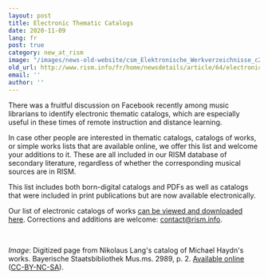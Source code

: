 ```yaml
---
layout: post
title: Electronic Thematic Catalogs
date: 2020-11-09
lang: fr
post: true
category: new_at_rism
image: "/images/news-old-website/csm_Elektronische_Werkverzeichnisse_c2d566f881.jpg"
old_url: http://www.rism.info/fr/home/newsdetails/article/64/electronic-thematic-catalogs.html
email: ''
author: ''
---
```


There was a fruitful discussion on Facebook recently among music librarians to identify electronic thematic catalogs, which are especially useful in these times of remote instruction and distance learning.&nbsp;   
  
In case other people are interested in thematic catalogs, catalogs of works, or simple works lists that are available online, we offer this list and welcome your additions to it. These are all included in our RISM database of secondary literature, regardless of whether the corresponding musical sources are in RISM.&nbsp;   
  
This list includes both born-digital catalogs and PDFs as well as catalogs that were included in print publications but are now available electronically.   
  
Our list of electronic catalogs of works [can be viewed and downloaded here](https://docs.google.com/spreadsheets/d/1uW0tp_5qow5rZWnKKjmhgjFM1NsLqykrHR58uYymAyo/edit?usp=sharing "Opens external link in new window"). Corrections and additions are welcome: [contact@rism.info](mailto:contact@rism.info "Opens window for sending email").

&nbsp;

_Image_: Digitized page from Nikolaus Lang's catalog of Michael Haydn's works. Bayerische Staatsbibliothek Mus.ms. 2989, p. 2. [Available online](http://mdz-nbn-resolving.de/urn:nbn:de:bvb:12-bsb00083795-4 "Opens external link in new window") ([CC-BY-NC-SA](https://creativecommons.org/licenses/by-nc-sa/4.0/deed.de "Opens external link in new window")).

&nbsp;

&nbsp;

&nbsp;

